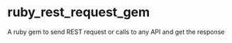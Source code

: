 ruby_rest_request_gem
=====================

A ruby gem to send REST request or calls to any API and get the response